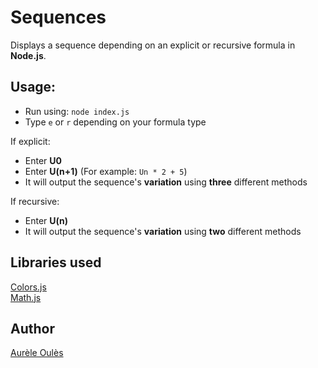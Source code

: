 # Sequences
Displays a sequence depending on an explicit or recursive formula in **Node.js**.
  
## Usage:
* Run using: `node index.js`
* Type `e` or `r` depending on your formula type

If explicit:
* Enter **U0**
* Enter **U(n+1)** (For example: `Un * 2 + 5`)
* It will output the sequence's **variation** using **three** different methods

If recursive:
* Enter **U(n)**
* It will output the sequence's **variation** using **two** different methods

## Libraries used
[Colors.js](https://github.com/marak/colors.js/)  
[Math.js](https://github.com/josdejong/mathjs)

## Author
[Aurèle Oulès](http://aurele.oules.com)